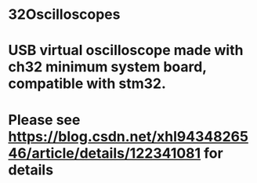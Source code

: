 # 32Oscilloscopes
# USB virtual oscilloscope made with ch32 minimum system board, compatible with stm32.
# Please see https://blog.csdn.net/xhl9434826546/article/details/122341081 for details
